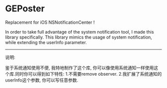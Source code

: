 # GEPoster
Replacement for iOS NSNotificationCenter !

In order to take full advantage of the system notification tool, I made this library specifically.
This library mimics the usage of system notification, while extending the userInfo parameter.






**********************

说明: 

鉴于系统通知使用不便, 我特地制作了这个库, 你可以像使用系统通知一样使用这个库.同时你可以得到如下特性:
1.不需要remove observer.
2.我扩展了系统通知的userInfo这个参数, 你可以写任意参数.
